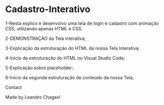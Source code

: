 # Cadastro-Interativo
1-Nesta explico e desenvolvo uma tela de login e cadastro com animação CSS, utilizando apenas HTML e CSS.

2-DEMONSTRAÇÃO da Tela interativa;

3-Explicação da estruturação do HTML da nossa Tela Interativa;

4-Início da estruturação do HTML no Visual Studio Code;

5-Explicação sobre placeholder;

6-Início da segunda estruturação de conteúdo da nossa Tela;


Contact

Made by Leandro Chagas!
